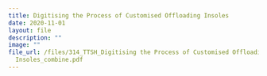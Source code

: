 ```yaml
---
title: Digitising the Process of Customised Offloading Insoles
date: 2020-11-01
layout: file
description: ""
image: ""
file_url: /files/314_TTSH_Digitising the Process of Customised Offloading
  Insoles_combine.pdf
---
```

